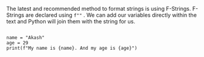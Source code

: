 The latest and recommended method to format strings is using F-Strings. F-Strings are declared using `f""` . We can add our variables directly within the text and Python will join them with the string for us.

<codeblock language="python" type="lesson">
<code>
name = "Akash"
age = 29
print(f"My name is {name}. And my age is {age}")
</code>
</codeblock>